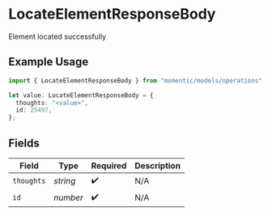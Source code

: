 # LocateElementResponseBody

Element located successfully

## Example Usage

```typescript
import { LocateElementResponseBody } from "momentic/models/operations";

let value: LocateElementResponseBody = {
  thoughts: "<value>",
  id: 25497,
};
```

## Fields

| Field              | Type               | Required           | Description        |
| ------------------ | ------------------ | ------------------ | ------------------ |
| `thoughts`         | *string*           | :heavy_check_mark: | N/A                |
| `id`               | *number*           | :heavy_check_mark: | N/A                |